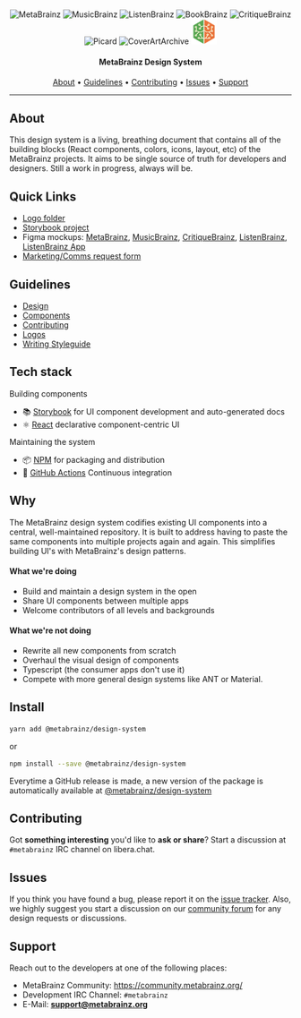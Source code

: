 <p align="center">
  <br>
  <img src="./brand/logos/MetaBrainz/SVG/MetaBrainz_logo_square.svg" alt="MetaBrainz" title="MetaBrainz" width="9%">
  <img src="./brand/logos/MusicBrainz/SVG/MusicBrainz_logo_square.svg" alt="MusicBrainz" title="MusicBrainz" width="9%">
  <img src="./brand/logos/ListenBrainz/SVG/ListenBrainz_logo_square.svg" alt="ListenBrainz" title="ListenBrainz" width="9%">
  <img src="./brand/logos/BookBrainz/SVG/BookBrainz_logo_square.svg" alt="BookBrainz" title="BookBrainz" width="9%">
  <img src="./brand/logos/CritiqueBrainz/SVG/CritiqueBrainz_logo_square.svg" alt="CritiqueBrainz" title="CritiqueBrainz" width="9%">
  <img src="./brand/logos/Picard/SVG/Picard_logo_square.svg" alt="Picard" title="Picard" width="9%">
  <img src="./brand/logos/Cover Art Archive/SVG/CoverArtArchive_logo_square.svg" alt="CoverArtArchive" title="CoverArtArchive" width="9%">
  <img src="./brand/logos/MetaBrainz Community/SVG/MetaBrainz_Community_logo_square.svg" alt="MetaBrainz Community" title="MetaBrainz Community" width="9%">
</p>

<h4 align="center">MetaBrainz Design System</h4>
      
<p align="center">
  <a href="#about">About</a> •
  <a href="#guidelines">Guidelines</a> •
  <a href="#contributing">Contributing</a> •
  <a href="#issues">Issues</a> •
  <a href="#support">Support</a>
</p>

---

## About

This design system is a living, breathing document that contains all of the building blocks (React components, colors, icons, layout, etc) of the MetaBrainz projects. It aims to be single source of truth for developers and designers. Still a work in progress, always will be. 

## Quick Links

- [Logo folder](./brand/logos)
- [Storybook project](https://metabrainz.github.io/design-system/)
- Figma mockups: [MetaBrainz](https://www.figma.com/file/L0qNv3z5vSkNDoiX7BzaY5/MetaBrainz-redesign), [MusicBrainz](https://www.figma.com/file/ln8XiFLit634KC3YkUW2RS/MusicBrainz-redesign), [CritiqueBrainz](https://www.figma.com/file/nSqrbsMcVARmj52kyXYqwb/CritiqueBrainz-redesign), [ListenBrainz](https://www.figma.com/file/YRbCOtFHBez8XmMdCKbGta/ListenBrainz-redesign), [ListenBrainz App](https://www.figma.com/file/tFLTQiq7QlA1oGRTJVtXml/ListenBrainz-Android)
- [Marketing/Comms request form](https://docs.google.com/forms/d/e/1FAIpQLSdX2824Mv-VW9x5LlX26t669y1Ft5u5xX1l6qmYSNaIz_xbQA/viewform?usp=sharing)

## Guidelines

- [Design](./guidelines/design-guidelines.md)
- [Components](./guidelines/component-usage.md)
- [Contributing](./guidelines/component-usage.md)
- [Logos](./guidelines/design-guidelines.md)
- [Writing Styleguide](./guidelines/style-guidelines.md)

## Tech stack

Building components

- 📚 [Storybook](https://storybook.js.org) for UI component development and auto-generated docs
- ⚛️ [React](https://reactjs.org/) declarative component-centric UI

Maintaining the system

- 📦 [NPM](https://www.npmjs.com/) for packaging and distribution
- 🚥 [GitHub Actions](https://docs.github.com/en/actions/automating-builds-and-tests/about-continuous-integration) Continuous integration

## Why

The MetaBrainz design system codifies existing UI components into a central, well-maintained repository. It is built to address having to paste the same components into multiple projects again and again. This simplifies building UI's with MetaBrainz's design patterns.

#### What we're doing

- Build and maintain a design system in the open
- Share UI components between multiple apps
- Welcome contributors of all levels and backgrounds

#### What we're not doing

- Rewrite all new components from scratch
- Overhaul the visual design of components
- Typescript (the consumer apps don't use it)
- Compete with more general design systems like ANT or Material.

## Install

```bash
yarn add @metabrainz/design-system
```
or
```bash
npm install --save @metabrainz/design-system
```

Everytime a GitHub release is made, a new version of the package is automatically available at [@metabrainz/design-system](https://www.npmjs.com/package/@metabrainz/design-system)

## Contributing
	  
Got **something interesting** you'd like to **ask or share**? Start a discussion at `#metabrainz` IRC channel on libera.chat.
	    
## Issues
	  
If you think you have found a bug, please report it on the [issue tracker](https://tickets.metabrainz.org/).
Also, we highly suggest you start a discussion on our [community forum](https://community.metabrainz.org/) for any design requests or discussions.
	    
## Support

Reach out to the developers at one of the following places:

- MetaBrainz Community: https://community.metabrainz.org/
- Development IRC Channel: `#metabrainz`
- E-Mail: **support@metabrainz.org**

